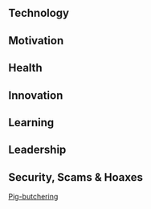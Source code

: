## Technology


## Motivation


## Health


## Innovation


## Learning


## Leadership


## Security, Scams & Hoaxes

[Pig-butchering](https://maxread.substack.com/p/whats-the-deal-with-all-those-weird)
